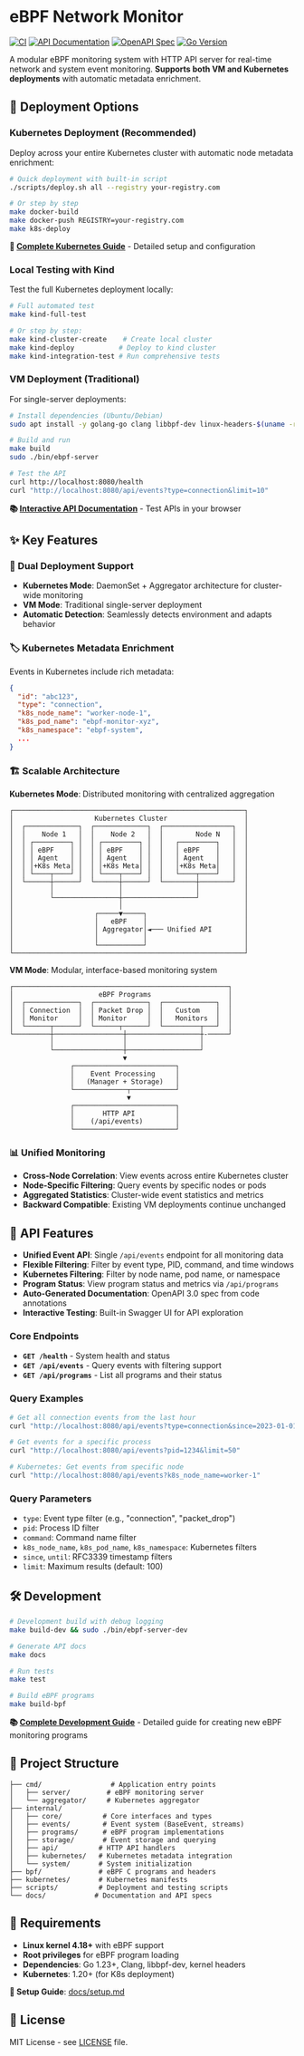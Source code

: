 # eBPF Network Monitor

[![CI](https://github.com/srodi/ebpf-server/actions/workflows/ci.yml/badge.svg)](https://github.com/srodi/ebpf-server/actions/workflows/ci.yml)
[![API Documentation](https://img.shields.io/badge/API-Documentation-blue?style=for-the-badge&logo=swagger)](https://petstore.swagger.io/?url=https://raw.githubusercontent.com/srodi/ebpf-server/main/docs/swagger/swagger.json)
[![OpenAPI Spec](https://img.shields.io/badge/OpenAPI-3.0-green?style=for-the-badge&logo=openapiinitiative)](docs/swagger.json)
[![Go Version](https://img.shields.io/badge/Go-1.23+-00ADD8?style=for-the-badge&logo=go)](https://golang.org)

A modular eBPF monitoring system with HTTP API server for real-time network and system event monitoring. **Supports both VM and Kubernetes deployments** with automatic metadata enrichment.

## 🚀 Deployment Options

### Kubernetes Deployment (Recommended)

Deploy across your entire Kubernetes cluster with automatic node metadata enrichment:

```bash
# Quick deployment with built-in script
./scripts/deploy.sh all --registry your-registry.com

# Or step by step
make docker-build
make docker-push REGISTRY=your-registry.com
make k8s-deploy
```

**📖 [Complete Kubernetes Guide](kubernetes/README.md)** - Detailed setup and configuration

### Local Testing with Kind

Test the full Kubernetes deployment locally:

```bash
# Full automated test
make kind-full-test

# Or step by step:
make kind-cluster-create    # Create local cluster
make kind-deploy           # Deploy to kind cluster  
make kind-integration-test # Run comprehensive tests
```

### VM Deployment (Traditional)

For single-server deployments:

```bash
# Install dependencies (Ubuntu/Debian)
sudo apt install -y golang-go clang libbpf-dev linux-headers-$(uname -r)

# Build and run
make build
sudo ./bin/ebpf-server

# Test the API
curl http://localhost:8080/health
curl "http://localhost:8080/api/events?type=connection&limit=10"
```

**📚 [Interactive API Documentation](https://petstore.swagger.io/?url=https://raw.githubusercontent.com/srodi/ebpf-server/main/docs/swagger/swagger.json)** - Test APIs in your browser

## ✨ Key Features

### 🔄 Dual Deployment Support
- **Kubernetes Mode**: DaemonSet + Aggregator architecture for cluster-wide monitoring
- **VM Mode**: Traditional single-server deployment
- **Automatic Detection**: Seamlessly detects environment and adapts behavior

### 🏷️ Kubernetes Metadata Enrichment  
Events in Kubernetes include rich metadata:
```json
{
  "id": "abc123",
  "type": "connection",
  "k8s_node_name": "worker-node-1",
  "k8s_pod_name": "ebpf-monitor-xyz",
  "k8s_namespace": "ebpf-system",
  ...
}
```

### 🏗️ Scalable Architecture

**Kubernetes Mode**: Distributed monitoring with centralized aggregation
```
┌─────────────────────────────────────────────────────────┐
│                    Kubernetes Cluster                   │
│  ┌─────────────┐  ┌─────────────┐  ┌─────────────────┐  │
│  │    Node 1   │  │    Node 2   │  │        Node N   │  │
│  │ ┌─────────┐ │  │ ┌─────────┐ │  │   ┌─────────┐   │  │
│  │ │ eBPF    │ │  │ │ eBPF    │ │  │   │ eBPF    │   │  │
│  │ │ Agent   │ │  │ │ Agent   │ │  │   │ Agent   │   │  │
│  │ │+K8s Meta│ │  │ │+K8s Meta│ │  │   │+K8s Meta│   │  │
│  │ └────┬────┘ │  │ └────┬────┘ │  │   └────┬────┘   │  │
│  └──────┼──────┘  └──────┼──────┘  └────────┼────────┘  │
│         │                │                  │           │
│         └────────────────┼──────────────────┘           │
│                          │                              │
│                    ┌─────▼─────┐                        │
│                    │   eBPF    │                        │
│                    │ Aggregator│◄─── Unified API        │
│                    │           │                        │
│                    └───────────┘                        │
└─────────────────────────────────────────────────────────┘
```

**VM Mode**: Modular, interface-based monitoring system
```
┌─────────────────────────────────────────────────────┐
│                     eBPF Programs                   │
│  ┌─────────────┐  ┌─────────────┐  ┌─────────────┐  │
│  │ Connection  │  │ Packet Drop │  │   Custom    │  │
│  │ Monitor     │  │ Monitor     │  │   Monitors  │  │
│  └──────┬──────┘  └──────┬──────┘  └─────────┬───┘  │
└─────────┼─────────────────┼──────────────────┼-─────┘
          │                 │                  │
          └─────────────────┼──────────────────┘
                            ▼
               ┌─────────────────────────┐
               │    Event Processing     │
               │   (Manager + Storage)   │
               └─────────────┬───────────┘
                             ▼
               ┌─────────────────────────┐
               │       HTTP API          │
               │    (/api/events)        │
               └─────────────────────────┘
```

### 📊 Unified Monitoring
- **Cross-Node Correlation**: View events across entire Kubernetes cluster
- **Node-Specific Filtering**: Query events by specific nodes or pods
- **Aggregated Statistics**: Cluster-wide event statistics and metrics
- **Backward Compatible**: Existing VM deployments continue unchanged

## 📡 API Features

- **Unified Event API**: Single `/api/events` endpoint for all monitoring data
- **Flexible Filtering**: Filter by event type, PID, command, and time windows  
- **Kubernetes Filtering**: Filter by node name, pod name, or namespace
- **Program Status**: View program status and metrics via `/api/programs`
- **Auto-Generated Documentation**: OpenAPI 3.0 spec from code annotations
- **Interactive Testing**: Built-in Swagger UI for API exploration

### Core Endpoints

- **`GET /health`** - System health and status
- **`GET /api/events`** - Query events with filtering support
- **`GET /api/programs`** - List all programs and their status

### Query Examples

```bash
# Get all connection events from the last hour
curl "http://localhost:8080/api/events?type=connection&since=2023-01-01T00:00:00Z"

# Get events for a specific process
curl "http://localhost:8080/api/events?pid=1234&limit=50"

# Kubernetes: Get events from specific node
curl "http://localhost:8080/api/events?k8s_node_name=worker-1"
```

### Query Parameters

- `type`: Event type filter (e.g., "connection", "packet_drop")
- `pid`: Process ID filter
- `command`: Command name filter
- `k8s_node_name`, `k8s_pod_name`, `k8s_namespace`: Kubernetes filters
- `since`, `until`: RFC3339 timestamp filters
- `limit`: Maximum results (default: 100)

## 🛠️ Development

```bash
# Development build with debug logging
make build-dev && sudo ./bin/ebpf-server-dev

# Generate API docs
make docs

# Run tests
make test

# Build eBPF programs
make build-bpf
```

**📚 [Complete Development Guide](docs/program-development.md)** - Detailed guide for creating new eBPF monitoring programs

## 📁 Project Structure

```
├── cmd/                 # Application entry points
│   ├── server/         # eBPF monitoring server
│   └── aggregator/     # Kubernetes aggregator
├── internal/
│   ├── core/          # Core interfaces and types
│   ├── events/        # Event system (BaseEvent, streams)
│   ├── programs/      # eBPF program implementations
│   ├── storage/       # Event storage and querying
│   ├── api/          # HTTP API handlers
│   ├── kubernetes/   # Kubernetes metadata integration
│   └── system/       # System initialization
├── bpf/              # eBPF C programs and headers
├── kubernetes/       # Kubernetes manifests
├── scripts/          # Deployment and testing scripts
└── docs/            # Documentation and API specs
```

## 🔧 Requirements

- **Linux kernel 4.18+** with eBPF support
- **Root privileges** for eBPF program loading  
- **Dependencies**: Go 1.23+, Clang, libbpf-dev, kernel headers
- **Kubernetes**: 1.20+ (for K8s deployment)

**📖 Setup Guide**: [docs/setup.md](docs/setup.md)

## 📄 License

MIT License - see [LICENSE](LICENSE) file.
